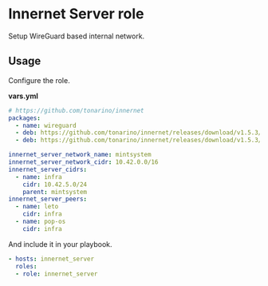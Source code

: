 # Innernet Server role

Setup WireGuard based internal network.

## Usage

Configure the role.

**vars.yml**

```yml
# https://github.com/tonarino/innernet
packages:
  - name: wireguard
  - deb: https://github.com/tonarino/innernet/releases/download/v1.5.3/innernet_1.5.3_amd64.deb
  - deb: https://github.com/tonarino/innernet/releases/download/v1.5.3/innernet-server_1.5.3_amd64.deb

innernet_server_network_name: mintsystem
innernet_server_network_cidr: 10.42.0.0/16
innernet_server_cidrs:
  - name: infra
    cidr: 10.42.5.0/24
    parent: mintsystem
innernet_server_peers:
  - name: leto
    cidr: infra
  - name: pop-os
    cidr: infra
```

And include it in your playbook.

```yml
- hosts: innernet_server
  roles:
  - role: innernet_server
```
